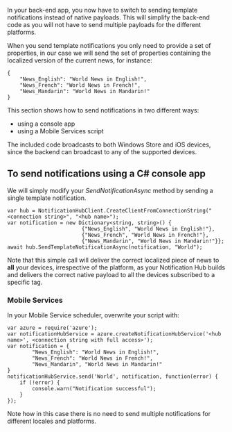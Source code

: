 

In your back-end app, you now have to switch to sending template notifications instead of native payloads. This will simplify the back-end code as you will not have to send multiple payloads for the different platforms.

When you send template notifications you only need to provide a set of properties, in our case we will send the set of properties containing the localized version of the current news, for instance:

	{
		"News_English": "World News in English!",
    	"News_French": "World News in French!",
    	"News_Mandarin": "World News in Mandarin!"
	}


This section shows how to send notifications in two different ways:

- using a console app
- using a Mobile Services script

The included code broadcasts to both Windows Store and iOS devices, since the backend can broadcast to any of the supported devices.



## To send notifications using a C# console app ##

We will simply modify your *SendNotificationAsync* method by sending a single template notification.

	var hub = NotificationHubClient.CreateClientFromConnectionString("<connection string>", "<hub name>");
    var notification = new Dictionary<string, string>() {
							{"News_English", "World News in English!"},
                            {"News_French", "World News in French!"},
                            {"News_Mandarin", "World News in Mandarin!"}};
    await hub.SendTemplateNotificationAsync(notification, "World");

Note that this simple call will deliver the correct localized piece of news to **all** your devices, irrespective of the platform, as your Notification Hub builds and delivers the correct native payload to all the devices subscribed to a specific tag.

### Mobile Services

In your Mobile Service scheduler, overwrite your script with:

	var azure = require('azure');
    var notificationHubService = azure.createNotificationHubService('<hub name>', <connection string with full access>');
    var notification = {
			"News_English": "World News in English!",
			"News_French": "World News in French!",
			"News_Mandarin", "World News in Mandarin!"
	}
	notificationHubService.send('World', notification, function(error) {
		if (!error) {
			console.warn("Notification successful");
		}
	});
	
Note how in this case there is no need to send multiple notifications for different locales and platforms.

